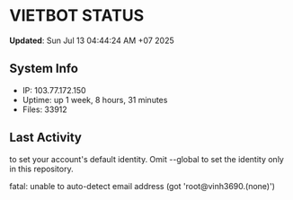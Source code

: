 # VIETBOT STATUS
**Updated**: Sun Jul 13 04:44:24 AM +07 2025

## System Info
- IP: 103.77.172.150
- Uptime: up 1 week, 8 hours, 31 minutes
- Files: 33912

## Last Activity

to set your account's default identity.
Omit --global to set the identity only in this repository.

fatal: unable to auto-detect email address (got 'root@vinh3690.(none)')
